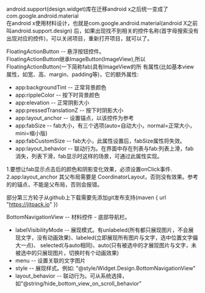  android.support(design.widget)库在迁移android x之后统一变成了com.google.android.material  
 在android x使用材料设计，也就是com.google.android.material(android X之前叫android.support.design)
 后，如果出现找不到相关的控件名称(首字母搜索没有出现对应的控件)，可以关闭项目，重新打开项目，就可以了。  
 
 
 FloatingActionButton -- 悬浮按钮控件。   
 FloatingActionButton继承ImageButton(ImageView),所以FloatingActionButton(一下简称fab)具有ImageView的所
 有属性(比如基本view属性，如宽、高、margin、padding等)，它的额外属性: 
 * app:backgroundTint -- 正常背景颜色
 * app:rippleColor -- 按下时背景颜色
 * app:elevation -- 正常阴影大小
 * app:pressedTranslationZ -- 按下时阴影大小
 * app:layout_anchor -- 设置锚点，以该控件为参考
 * app:fabSize -- fab大小，有三个选项(auto=自动大小，normal=正常大小，mini=缩小版)
 * app:fabCustomSize -- fab大小，此属性设置后，fabSize属性将失效。
 * app:layout_behavior -- 联动行为。在界面中存在列表与fab:列表上滑，fab消失，列表下滑，fab显示时这样的场景，可通过此属性实现。

1.要想让fab显示点击后的颜色和阴影变化效果，必须设置onClick事件.   
2.app:layout_anchor 其父布局需要是 CoordinatorLayout，否则没有效果。参考的的锚点，不能是父布局，否则会报错。
   
 
 
 
 
 
 
 
 
 
 
 
部分第三方轮子从github上下载需要先添加git发布支持(maven { url "https://jitpack.io" })   


BottomNavigationView -- 材料控件 - 底部导航栏。
* labelVisibilityMode -- 展现模式。有unlabeled(所有都只展现图片，不会展现文字，没有动画效果)、labeled(立即展现所有图片与文字，选中位置文字偏大一点)、
selected(与auto相同)、auto(只有被选中的才展现图片与文字，未被选中的只展现图片，切换时有个动画效果)
* menu -- 设置关联的文字图片
* style -- 展现样式。例如: "@style/Widget.Design.BottomNavigationView"
* layout_behavior  -- 联动行为。可从系统选择，如"@string/hide_bottom_view_on_scroll_behavior"